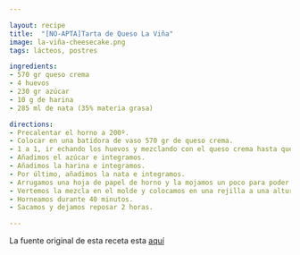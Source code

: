 ```yaml
---

layout: recipe
title:  "[NO-APTA]Tarta de Queso La Viña"
image: la-viña-cheesecake.png
tags: lácteos, postres

ingredients:
- 570 gr queso crema
- 4 huevos
- 230 gr azúcar
- 10 g de harina
- 285 ml de nata (35% materia grasa)

directions:
- Precalentar el horno a 200º.
- Colocar en una batidora de vaso 570 gr de queso crema.
- 1 a 1, ir echando los huevos y mezclando con el queso crema hasta que se integren.
- Añadimos el azúcar e integramos.
- Añadimos la harina e integramos.
- Por último, añadimos la nata e integramos.
- Arrugamos una hoja de papel de horno y la mojamos un poco para poder colocarla en un molde redondo de horno desmontable.
- Vertemos la mezcla en el molde y colocamos en una rejilla a una altura media-baja.
- Horneamos durante 40 minutos.
- Sacamos y dejamos reposar 2 horas.

---
```


La fuente original de esta receta esta [aquí](https://www.bonviveur.es/recetas/tarta-queso-vina)
